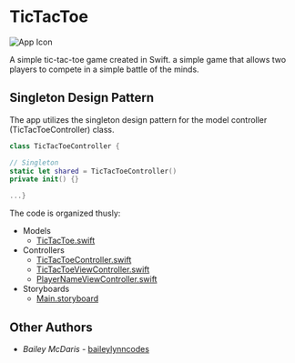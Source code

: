 
# TicTacToe

![App Icon](https://raw.githubusercontent.com/travischapman/TicTacToe/master/TicTacToe/Resources/Assets.xcassets/AppIcon.appiconset/noun_Tic%20Tac%20Toe_1210448-60@3x.png)

A simple tic-tac-toe game created in Swift. a simple game that allows two players to compete in a simple battle of the minds.

## Singleton Design Pattern

The app utilizes the singleton design pattern for the model controller (TicTacToeController) class.

```swift
class TicTacToeController {

// Singleton
static let shared = TicTacToeController()
private init() {}

...}
```
The code is organized thusly:

 - Models
	 - [TicTacToe.swift](https://github.com/travischapman/TicTacToe/blob/master/TicTacToe/Models/TicTacToe.swift)
 - Controllers
	 - [TicTacToeController.swift](https://github.com/travischapman/TicTacToe/blob/master/TicTacToe/ModelControllers/TicTacToeController.swift)
	 - [TicTacToeViewController.swift](https://github.com/travischapman/TicTacToe/blob/master/TicTacToe/ViewControllers/TicTacToeViewController.swift)
	 - [PlayerNameViewController.swift](https://github.com/travischapman/TicTacToe/blob/master/TicTacToe/ViewControllers/PlayerNameViewController.swift)
 - Storyboards
	 - [Main.storyboard](https://github.com/travischapman/TicTacToe/blob/master/TicTacToe/Storyboards/Base.lproj/Main.storyboard)

## Other Authors

* *Bailey McDaris* - [baileylynncodes](https://github.com/baileylynncodes)
